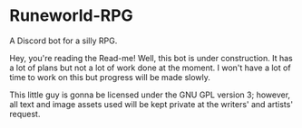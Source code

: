 # Runeworld-RPG
A Discord bot for a silly RPG.

Hey, you're reading the Read-me!
Well, this bot is under construction. It has a lot of plans but not a lot of work done at the moment. I won't have a lot of time to work on this but progress will be made slowly.

This little guy is gonna be licensed under the GNU GPL version 3; however, all text and image assets used will be kept private at the writers' and artists' request.
